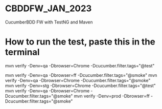 # CBDDFW_JAN_2023
CucumberBDD FW with TestNG and Maven

# How to run the test, paste this in the terminal
mvn verify -Denv=qa -Dbrowser=Chrome -Dcucumber.filter.tags="@test"

mvn verify -Denv=qa -Dbrowser=ff -Dcucumber.filter.tags="@smoke"
mvn verify -Denv=qa -Dbrowser=Chrome -Dcucumber.filter.tags="@smoke"
mvn verify -Denv=stg -Dbrowser=Chrome -Dcucumber.filter.tags="@test"
mvn verify -Denv=qa -Dbrowser=Chrome -Dcucumber.filter.tags="@smoke"
mvn verify -Denv=prod -Dbrowser=ff -Dcucumber.filter.tags="@smoke"





